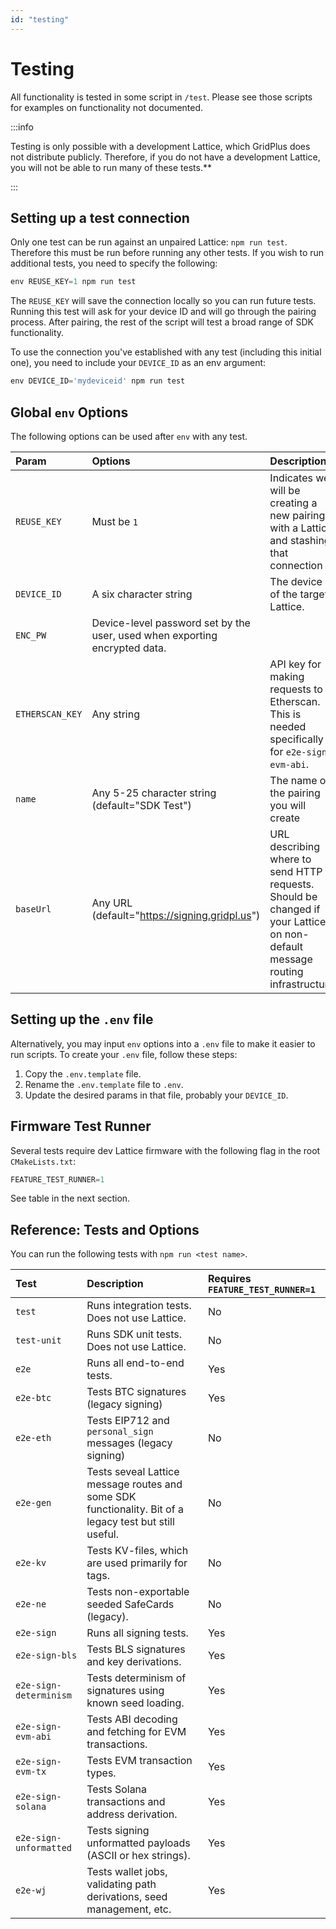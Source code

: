 ```yaml
---
id: "testing"
---
```


# Testing

All functionality is tested in some script in `/test`. Please see those scripts for examples on functionality not documented.

:::info

Testing is only possible with a development Lattice, which GridPlus does not distribute publicly. Therefore, if you do not have a development Lattice, you will not be able to run many of these tests.**

:::

## Setting up a test connection

Only one test can be run against an unpaired Lattice: `npm run test`. Therefore this must be run before running any other tests. If you wish to run additional tests, you need to specify the following:

```ts
env REUSE_KEY=1 npm run test
```

The `REUSE_KEY` will save the connection locally so you can run future tests. Running this test will ask for your device ID and will go through the pairing process. After pairing, the rest of the script will test a broad range of SDK functionality.

To use the connection you've established with any test (including this initial one), you need to include your `DEVICE_ID` as an env argument:

```ts
env DEVICE_ID='mydeviceid' npm run test
```

## Global `env` Options

The following options can be used after `env` with any test.

| Param | Options | Description |
|:------|:--------|:------------|
| `REUSE_KEY` | Must be `1` | Indicates we will be creating a new pairing with a Lattice and stashing that connection |
| `DEVICE_ID` | A six character string | The device ID of the target Lattice. |
| `ENC_PW` | Device-level password set by the user, used when exporting encrypted data. |
| `ETHERSCAN_KEY` | Any string | API key for making requests to Etherscan. This is needed specifically for `e2e-sign-evm-abi`. |
| `name` | Any 5-25 character string (default="SDK Test") | The name of the pairing you will create |
| `baseUrl` | Any URL (default="https://signing.gridpl.us") | URL describing where to send HTTP requests. Should be changed if your Lattice is on non-default message routing infrastructure. |

## Setting up the `.env` file

Alternatively, you may input `env` options into a `.env` file to make it easier to run scripts. To create your `.env` file, follow these steps:
1. Copy the `.env.template` file.
2. Rename the `.env.template` file to `.env`.
3. Update the desired params in that file, probably your `DEVICE_ID`.

## Firmware Test Runner

Several tests require dev Lattice firmware with the following flag in the root `CMakeLists.txt`:

```ts
FEATURE_TEST_RUNNER=1
```

See table in the next section.

## Reference: Tests and Options

You can run the following tests with `npm run <test name>`.

| Test | Description | Requires `FEATURE_TEST_RUNNER=1` |
|:-----|:------------|:-----------------|
| `test` | Runs integration tests. Does not use Lattice. | No |
| `test-unit` | Runs SDK unit tests. Does not use Lattice. | No |
| `e2e` | Runs all end-to-end tests. | Yes |
| `e2e-btc` | Tests BTC signatures (legacy signing) | Yes |
| `e2e-eth` | Tests EIP712 and `personal_sign` messages (legacy signing) | No |
| `e2e-gen` | Tests seveal Lattice message routes and some SDK functionality. Bit of a legacy test but still useful. | No |
| `e2e-kv` | Tests KV-files, which are used primarily for tags. | No |
| `e2e-ne` | Tests non-exportable seeded SafeCards (legacy). | No |
| `e2e-sign` | Runs all signing tests. | Yes |
| `e2e-sign-bls` | Tests BLS signatures and key derivations. | Yes |
| `e2e-sign-determinism` | Tests determinism of signatures using known seed loading. | Yes |
| `e2e-sign-evm-abi` | Tests ABI decoding and fetching for EVM transactions. | Yes |
| `e2e-sign-evm-tx` | Tests EVM transaction types. | Yes |
| `e2e-sign-solana` | Tests Solana transactions and address derivation. | Yes |
| `e2e-sign-unformatted` | Tests signing unformatted payloads (ASCII or hex strings). | Yes |
| `e2e-wj` | Tests wallet jobs, validating path derivations, seed management, etc. | Yes |